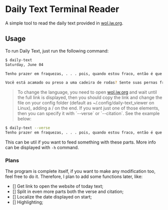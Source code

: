 # Daily Text Terminal Reader
A simple tool to read the daily text provided in [wol.jw.org](https://wol.jw.org/).

## Usage
To run Daily Text, just run the following command:
```bash
$ daily-text
Saturday, June 04

Tenho prazer em fraquezas, . . . pois, quando estou fraco, então é que sou poderoso. — 2 Cor. 12:10.

Você está acamado ou preso a uma cadeira de rodas? Sente suas pernas fracas ou está com a visão ruim? Se esse for o seu caso, será que você pode correr com os que são...
```
> To change the language, you need to open [wol.jw.org](https://wol.jw.org/) and wait until the full link is displayed, then you should copy the link and change the file on your config folder (default as ~/.config/daily-text_viewer on Linux), adding a / on the end. 
If you want just one of those elements, then you can specify it with ´--verse´ or ´--citation´. See the
example below:
```bash
$ daily-text --verse
Tenho prazer em fraquezas, . . . pois, quando estou fraco, então é que sou poderoso. — 2 Cor. 12:10.
```
This can be util if you want to feed something with these parts. More info can be displayed with `-h`
command.

### Plans
The program is complete itself, if you want to make any modification too, feel free to do it. Therefore,
I plan to add some functions later, like:
- [] Get link to open the website of today text;
- [] Split in even more parts both the verse and citation;
- [] Localize the date displayed on start;
- [] Highlighting;

